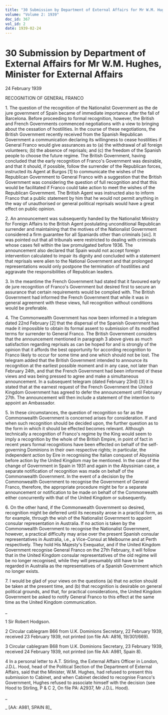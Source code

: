 ```yaml
---
title: "30 Submission by Department of External Affairs for Mr W.M. Hughes, Minister for External Affairs"
volume: "Volume 2: 1939"
doc_id: 367
vol_id: 2
date: 1939-02-24
---
```


# 30 Submission by Department of External Affairs for Mr W.M. Hughes, Minister for External Affairs

24 February 1939

RECOGNITION OF GENERAL FRANCO

1\. The question of the recognition of the Nationalist Government as the de jure government of Spain became of immediate importance after the fall of Barcelona. Before proceeding to formal recognition, however, the British and French Governments commenced negotiations with a view to bringing about the cessation of hostilities. In the course of these negotiations, the British Government recently received from the Spanish Republican Government a communication declaring its willingness to cease hostilities if General Franco would give assurances as to (a) the withdrawal of all foreign volunteers; (b) the absence of reprisals; and (c) the freedom of the Spanish people to choose the future regime. The British Government, having concluded that the early recognition of Franco's Government was desirable, and that it should, if possible, follow the surrender of the Republican forces, instructed its Agent at Burgos [1] to communicate the wishes of the Republican Government to General Franco with a suggestion that the British Government was considering the question of full recognition and that this would be facilitated if Franco could take action to meet the wishes of the Republican Government. The British Agent was instructed also to inform Franco that a public statement by him that he would not permit anything in the way of unauthorised or general political reprisals would have a great effect on public opinion.

2\. An announcement was subsequently handed by the Nationalist Ministry for Foreign Affairs to the British Agent postulating unconditional Republican surrender and maintaining that the motives of the Nationalist Government considered a firm guarantee for all Spaniards other than criminals [sic]. It was pointed out that all tribunals were restricted to dealing with criminals whose cases fell within the law promulgated before 1936. The announcement also declared that Spain would not accept foreign intervention calculated to impair its dignity and concluded with a statement that reprisals were alien to the National Government and that prolonged representations would only postpone the termination of hostilities and aggravate the responsibilities of Republican leaders.

3\. In the meantime the French Government had stated that it favoured early de jure recognition of Franco's Government but desired first to secure an assurance that certain requirements would be complied with. The British Government had informed the French Government that while it was in general agreement with these views, full recognition without conditions would be preferable.

4\. The Commonwealth Government has now been informed in a telegram dated 22nd February [2] that the dispersal of the Spanish Government has made it impossible to obtain its formal assent to submission of its modified terms for surrender to General Franco. The British Government considers that the announcement mentioned in paragraph 3 above gives as much satisfaction regarding reprisals as can be hoped for and is strongly of the opinion that it affords the best opportunity for according recognition to Franco likely to occur for some time and one which should not be lost. The telegram added that the British Government intended to announce its recognition at the earliest possible moment and in any case, not later than February 24th, and that the French Government had been informed of these views and was being pressed to agree and make a simultaneous announcement. In a subsequent telegram (dated February 23rd) [3] it is stated that at the earnest request of the French Government the United Kingdom Government has agreed to defer the announcement until February 27th. The announcement will then include a statement of the intention to appoint an Ambassador.

5\. In these circumstances, the question of recognition so far as the Commonwealth Government is concerned arises for consideration. If and when such recognition should be decided upon, the further question as to the form in which it should be effected becomes relevant. Although technically a recognition of Franco's regime by the King would seem to imply a recognition by the whole of the British Empire, in point of fact in recent years formal recognitions have been effected on behalf of the self-governing Dominions in their own respective rights; in particular, the independent action by Eire in recognising the Italian conquest of Abyssinia before action by the United Kingdom may be mentioned. In the case of the change of Government in Spain in 1931 and again in the Abyssinian case, a separate notification of recognition was made on behalf of the Commonwealth Government. In the event of a decision by the Commonwealth Government to recognise the Government of General Franco, therefore, the appropriate procedure might be for a separate announcement or notification to be made on behalf of the Commonwealth either concurrently with that of the United Kingdom or subsequently.

6\. On the other hand, if the Commonwealth Government so desired, recognition might be deferred until its necessity arose in a practical form, as for example, through the wish of the Nationalist Government to appoint consular representation in Australia. If no action is taken by the Commonwealth Government to recognise the Nationalist Government, however, a practical difficulty may arise over the present Spanish consular representatives in Australia, i.e., a Vice-Consul at Melbourne and at Perth respectively. They hold His Majesty's Exequatur, and if the United Kingdom Government recognise General Franco on the 27th February, it will follow that in the United Kingdom consular representatives of the old regime will be no longer recognised, while they will presumably still have to be regarded in Australia as the representatives of a Spanish Government which no longer exists.

7\. I would be glad of your views on the questions (a) that no action should be taken at the present time, and (b) that recognition is desirable on general political grounds, and that, for practical considerations, the United Kingdom Government be asked to notify General Franco to this effect at the same time as the United Kingdom communication.

_

1 Sir Robert Hodgson.

2 Circular cablegram B66 from U.K. Dominions Secretary, 22 February 1939, received 23 February 1939, not printed (on file AA: A816, 19/301/669).

3 Circular cablegram B68 from U.K. Dominions Secretary, 23 February 1939, received 24 February 1939, not printed (on file AA: A981, Spain 8).

4 In a personal letter to A.T. Stirling, the External Affairs Officer in London, J.D.L. Hood, head of the Political Section of the Department of External Affairs, said that the Minister, W.M. Hughes, had refused to present this submission to Cabinet, and when Cabinet decided to recognise Franco's Government, Hughes refused to associate himself with the decision (see Hood to Stirling, P &amp; C 2, On file PA: A2937, Mr J.D.L. Hood).

_

_ [AA: A981, SPAIN 8]_
